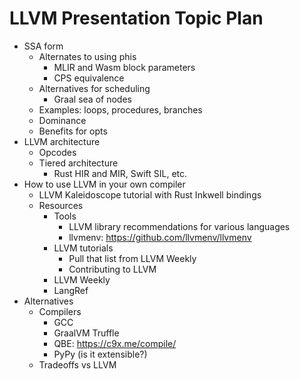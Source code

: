 # LLVM Presentation Topic Plan

- SSA form
  - Alternates to using phis
    - MLIR and Wasm block parameters
    - CPS equivalence
  - Alternatives for scheduling
    - Graal sea of nodes
  - Examples: loops, procedures, branches
  - Dominance
  - Benefits for opts
- LLVM architecture
  - Opcodes
  - Tiered architecture
    - Rust HIR and MIR, Swift SIL, etc.
- How to use LLVM in your own compiler
  - LLVM Kaleidoscope tutorial with Rust Inkwell bindings
  - Resources
    - Tools
      - LLVM library recommendations for various languages
      - llvmenv: https://github.com/llvmenv/llvmenv
    - LLVM tutorials
      - Pull that list from LLVM Weekly
      - Contributing to LLVM
    - LLVM Weekly
    - LangRef
- Alternatives
  - Compilers
    - GCC
    - GraalVM Truffle
    - QBE: https://c9x.me/compile/
    - PyPy (is it extensible?)
  - Tradeoffs vs LLVM
